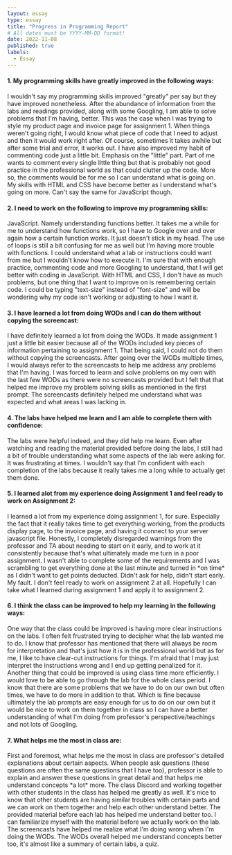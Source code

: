 ```yaml
---
layout: essay
type: essay
title: "Progress in Programming Report"
# All dates must be YYYY-MM-DD format!
date: 2022-11-08
published: true
labels:
  - Essay
---
```

<h4>1. My programming skills have greatly improved in the following ways:</h4>
<p>
I wouldn't say my programming skills improved "greatly" per say but they have improved nonetheless. After the abundance of information from the labs and readings provided, along with some Googling, I am able to solve problems that I'm having, better. This was the case when I was trying to style my product page and invoice page for assignment 1. When things weren't going right, I would know what piece of code that I need to adjust and then it would work right after. Of course, sometimes it takes awhile but after some trial and error, it works out. I have also improved my habit of commenting code just a little bit. Emphasis on the "little" part. Part of me wants to comment every single little thing but that is probably not good practice in the professional world as that could clutter up the code. More so, the comments would be for me so I can understand what is going on. My skills with HTML and CSS have become better as I understand what's going on more. Can't say the same for JavaScript though.
</p>

<h4>2. I need to work on the following to improve my programming skills:</h4>
<p>
JavaScript. Namely understanding functions better. It takes me a while for me to understand how functions work, so I have to Google over and over again how a certain function works. It just doesn't stick in my head. The use of loops is still a bit confusing for me as well but I'm having more trouble with functions. I could understand what a lab or instructions could want from me but I wouldn't know how to execute it. I'm sure that with enough practice, commenting code and more Googling to understand, that I will get better with coding in JavaScript. With HTML and CSS, I don't have as much problems, but one thing that I want to improve on is remembering certain code. I could be typing "text-size" instead of "font-size" and will be wondering why my code isn't working or adjusting to how I want it.
</p>

<h4>3. I have learned a lot from doing WODs and I can do them without copying the screencast:</h4>
<p>
I have definitely learned a lot from doing the WODs. It made assignment 1 just a little bit easier because all of the WODs included key pieces of information pertaining to assignment 1. That being said, I could not do them without copying the screencasts. After going over the WODs multiple times, I would always refer to the screencasts to help me address any problems that I'm having. I was forced to learn and solve problems on my own with the last few WODs as there were no screencasts provided but I felt that that helped me improve my problem solving skills as mentioned in the first prompt. The screencasts definitely helped me understand what was expected and what areas I was lacking in.
</p>

<h4>4. The labs have helped me learn and I am able to complete them with confidence:</h4>
<p>
The labs were helpful indeed, and they did help me learn. Even after watching and reading the material provided before doing the labs, I still had a bit of trouble understanding what some aspects of the lab were asking for. It was frustrating at times. I wouldn't say that I'm confident with each completion of the labs because it really takes me a long while to actually get them done. 
</p>

<h4>5. I learned alot from my experience doing Assignment 1 and feel ready to work on Assignment 2:</h4>
<p>
I learned a lot from my experience doing assignment 1, for sure. Especially the fact that it really takes time to get everything working, from the products display page, to the invoice page, and having it connect to your server javascript file. Honestly, I completely disregarded warnings from the professor and TA about needing to start on it early, and to work at it consistently because that's what ultimately made me turn in a poor assignment. I wasn't able to complete some of the requirements and I was scrambling to get everything done at the last minute and turned in *on time* as I didn't want to get points deducted. Didn't ask for help, didn't start early. My fault. I don't feel ready to work on assignment 2 at all. Hopefully I can take what I learned during assignment 1 and apply it to assignment 2.
</p>

<h4>6. I think the class can be improved to help my learning in the following ways:</h4>
<p>
One way that the class could be improved is having more clear instructions on the labs. I often felt frustrated trying to decipher what the lab wanted me to do. I know that professor has mentioned that there will always be room for interpretation and that's just how it is in the professional world but as for me, I like to have clear-cut instructions for things. I'm afraid that I may just interpret the instructions wrong and I end up getting penalized for it. Another thing that could be improved is using class time more efficiently. I would love to be able to go through the lab for the whole class period. I know that there are some problems that we have to do on our own but often times, we have to do more in addition to that. Which is fine because ultimately the lab prompts are easy enough for us to do on our own but it would be nice to work on them together in class so I can have a better understanding of what I'm doing from professor's perspective/teachings and not lots of Googling.
</p>

<h4>7. What helps me the most in class are:</h4>
<p>
First and foremost, what helps me the most in class are professor's detailed explanations about certain aspects. When people ask questions (these questions are often the same questions that I have too), professor is able to explain and answer these questions in great detail and that helps me understand concepts *a lot* more. The class Discord and working together with other students in the class has helped me greatly as well. It's nice to know that other students are having similar troubles with certain parts and we can work on them together and help each other understand better. The provided material before each lab has helped me understand better too. I can familiarize myself with the material before we actually work on the lab. The screencasts have helped me realize what I'm doing wrong when I'm doing the WODs. The WODs overall helped me understand concepts better too, it's almost like a summary of certain labs, a quiz.
</p>